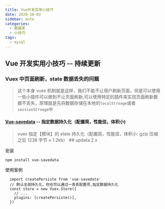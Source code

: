 ```yaml
---
title: Vue开发实用小技巧
date: 2020-10-03
sidebar: auto
categories:
  - 数据库
  - 小技巧
tags:
  - mysql
---
```


## Vue 开发实用小技巧 -- 持续更新

### Vuex 中页面刷新，state 数据丢失的问题

> 这个本身 vuex 机制就是这样，我们不能不让用户刷新页面，但是可以使用一些小插件可以做到不让页面刷新,可以使用特定的插件来实现页面刷新数据不丢失，原理就是先将数据存储在本地的`localStroage`或者`sessionStroage`中

#### [Vue-savedata](https://www.npmjs.com/package/vue-savedata) -- 指定数据持久化（配置简，性能佳，体积小)

> vuex 指定【模块】的 state 持久化（配置简，性能佳，体积小: gzip 压缩之后 1238 字节 ≈ 1.2kb） ## updata 2.x

安装

`npm install vue-savedata`

使用案例

```
  import createPersiste from 'vue-savedata'
  // 默认全部持久化，你也可以通过一丢丢配置项,指定数据持久化
  const store = new Vuex.Store({
    // ...
    plugins: [createPersiste()],
  })
```
